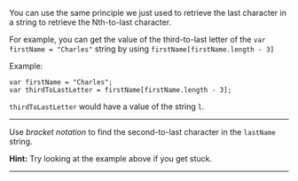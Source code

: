 <div class="challenge-instructions basic-javascript"><div><section id="description">
<p>You can use the same principle we just used to retrieve the last character in a string to retrieve the Nth-to-last character.</p>
<p>For example, you can get the value of the third-to-last letter of the <code>var firstName = "Charles"</code> string by using <code>firstName[firstName.length - 3]</code></p>
<p>Example:</p>
<pre class="language-js"><code class="language-js"><span class="token keyword">var</span> firstName <span class="token operator">=</span> <span class="token string">"Charles"</span><span class="token punctuation">;</span>
<span class="token keyword">var</span> thirdToLastLetter <span class="token operator">=</span> firstName<span class="token punctuation">[</span>firstName<span class="token punctuation">.</span>length <span class="token operator">-</span> <span class="token number">3</span><span class="token punctuation">]</span><span class="token punctuation">;</span>
</code></pre>
<p><code>thirdToLastLetter</code> would have a value of the string <code>l</code>.</p>
</section></div><hr/><div><section id="instructions">
<p>Use <dfn>bracket notation</dfn> to find the second-to-last character in the <code>lastName</code> string.</p>
<p><strong>Hint:</strong> Try looking at the example above if you get stuck.</p>
</section></div><hr/></div>